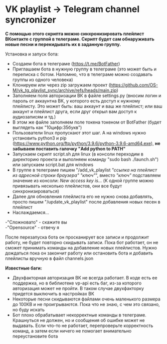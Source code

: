 # VK playlist -> Telegram channel syncronizer

**С помощью этого скрипта можно синхронизировать плейлист ВКонтакте с группой в телеграме. Скрипт будет сам обнаруживать новые песни и перекидывать их в заданную группу.**

Установка и запуск бота:
- Создаем бота в телеграме (https://t.me/BotFather)
- Приглашаем бота в нужную группу в телеграме (это может быть и переписка с ботом. Напомню, что в телеграме можно создавать группы из одного человека)
- Клонируем или через zip загружаем проект (https://github.com/OS-M/vk_tg_playlist_sync/archive/refs/heads/main.zip)
- Заполняем поля авторизации ВК в файле settings.py (вносим логин и пароль от аккаунтна ВК, у которого есть доступ к нужному плейлисту. Это может быть: ваш аккаунт и ваш же плейлист; или ваш аккаунт и плейлист друга, если друг открыл вам доступ к аудиозаписям и тд.)
- В этом же файле заполняем поле токена токеном от BotFather (будет выглядеть как "10цифр:35букв")
- Пользователи linux пропускают этот шаг. А на windows нужно установить python3 и pip (https://www.python.org/ftp/python/3.9.6/python-3.9.6-amd64.exe), **не забываем поставить галочку "Add python to PATH"**
- Запускаем скрипт script.sh для linux (в консоли переходим в директорию проекта и выполняем команду "sudo bash ./launch.sh") или запускаем script.bat для windows
- В группе в телеграме пишем "/add_vk_playlist _"ссылка на плейлист из адресной строки браузера"_ _"ключ"_", вместо _"ключ"_ подставляем значение из консоли: _New access key is..._ (К одной группе можно привязывать несколько плейлистов, они все будут синхронизироваться)
- Далее для обновления плейлиста его не нужно снова добавлять, просто пишем "/update_vk_playlist" после добавления новых песен в плейлист
- Наслаждаемся...

-"Сложновато" - скажите вы</br>
-"Opensource" - отвечу я

После перезапуска бота он просканирует все записи и продолжит работу, не будет повторно скидывать записи.
Пока бот работает, он не сможет принимать команды на добавление новых плейлистов. Нужно дождаться пока он закончит работу или остановить бота и добавить плейлисты вручную в файл channels.json

**Известные баги:**
- Двухфакторная авторизация ВК не всегда работает. В коде есть ее поддержка, но в библиотеке vp-api есть баг, из-за которого авторизация может не пройти. В таком случае двухфакторку придется выключить в настройках ВК
- Некоторые песни скидываются файлами очень маленького размера до 100КВ и не проигрываются. Пока что не знаю, с чем это связано, но буду искать
- Бот плохо обрабатывает некорректные команды в телеграме. Крашнуться не должен, но и сообщения об ошибке может не выдавать. Если что-то не работает, перепроверьте корректность команд, а затем если ничего не помогает внимательно переустановите бота
